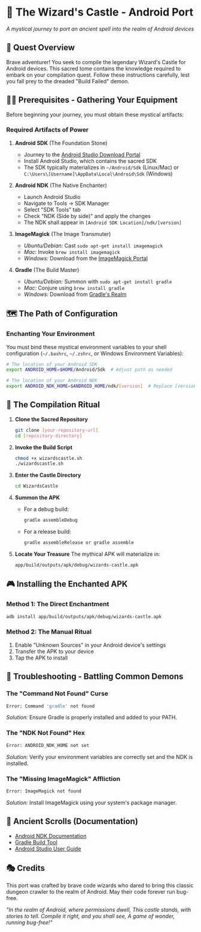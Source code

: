 # 🏰 The Wizard's Castle - Android Port

*A mystical journey to port an ancient spell into the realm of Android devices*

## 📜 Quest Overview

Brave adventurer! You seek to compile the legendary Wizard's Castle for Android devices. This sacred tome contains the knowledge required to embark on your compilation quest. Follow these instructions carefully, lest you fall prey to the dreaded "Build Failed" demon.

## 🧙‍♂️ Prerequisites - Gathering Your Equipment

Before beginning your journey, you must obtain these mystical artifacts:

### Required Artifacts of Power

1. **Android SDK** (The Foundation Stone)
   - Journey to the [Android Studio Download Portal](https://developer.android.com/studio)
   - Install Android Studio, which contains the sacred SDK
   - The SDK typically materializes in `~/Android/Sdk` (Linux/Mac) or `C:\Users\[Username]\AppData\Local\Android\Sdk` (Windows)

2. **Android NDK** (The Native Enchanter)
   - Launch Android Studio
   - Navigate to Tools → SDK Manager
   - Select "SDK Tools" tab
   - Check "NDK (Side by side)" and apply the changes
   - The NDK shall appear in `[Android SDK Location]/ndk/[version]`

3. **ImageMagick** (The Image Transmuter)
   - *Ubuntu/Debian:* Cast `sudo apt-get install imagemagick`
   - *Mac:* Invoke `brew install imagemagick`
   - *Windows:* Download from the [ImageMagick Portal](https://imagemagick.org/script/download.php)

4. **Gradle** (The Build Master)
   - *Ubuntu/Debian:* Summon with `sudo apt-get install gradle`
   - *Mac:* Conjure using `brew install gradle`
   - *Windows:* Download from [Gradle's Realm](https://gradle.org/install/)

## 🗺️ The Path of Configuration

### Enchanting Your Environment

You must bind these mystical environment variables to your shell configuration (`~/.bashrc`, `~/.zshrc`, or Windows Environment Variables):

```bash
# The location of your Android SDK
export ANDROID_HOME=$HOME/Android/Sdk  # Adjust path as needed

# The location of your Android NDK
export ANDROID_NDK_HOME=$ANDROID_HOME/ndk/[version]  # Replace [version] with your NDK version
```

## 🎯 The Compilation Ritual

1. **Clone the Sacred Repository**
   ```bash
   git clone [your-repository-url]
   cd [repository-directory]
   ```

2. **Invoke the Build Script**
   ```bash
   chmod +x wizardscastle.sh
   ./wizardscastle.sh
   ```

3. **Enter the Castle Directory**
   ```bash
   cd WizardsCastle
   ```

4. **Summon the APK**
   - For a debug build:
     ```bash
     gradle assembleDebug
     ```
   - For a release build:
     ```bash
     gradle assembleRelease or gradle assemble
     ```

5. **Locate Your Treasure**
   The mythical APK will materialize in:
   ```
   app/build/outputs/apk/debug/wizards-castle.apk
   ```

## 🎮 Installing the Enchanted APK

### Method 1: The Direct Enchantment
```bash
adb install app/build/outputs/apk/debug/wizards-castle.apk
```

### Method 2: The Manual Ritual
1. Enable "Unknown Sources" in your Android device's settings
2. Transfer the APK to your device
3. Tap the APK to install

## 🐉 Troubleshooting - Battling Common Demons

### The "Command Not Found" Curse
```bash
Error: Command 'gradle' not found
```
*Solution:* Ensure Gradle is properly installed and added to your PATH.

### The "NDK Not Found" Hex
```bash
Error: ANDROID_NDK_HOME not set
```
*Solution:* Verify your environment variables are correctly set and the NDK is installed.

### The "Missing ImageMagick" Affliction
```bash
Error: ImageMagick not found
```
*Solution:* Install ImageMagick using your system's package manager.

## 📜 Ancient Scrolls (Documentation)

- [Android NDK Documentation](https://developer.android.com/ndk/guides)
- [Gradle Build Tool](https://gradle.org/documentation/)
- [Android Studio User Guide](https://developer.android.com/studio/intro)

## 🎭 Credits

This port was crafted by brave code wizards who dared to bring this classic dungeon crawler to the realm of Android. May their code forever run bug-free.

*"In the realm of Android, where permissions dwell,
This castle stands, with stories to tell.
Compile it right, and you shall see,
A game of wonder, running bug-free!"*

